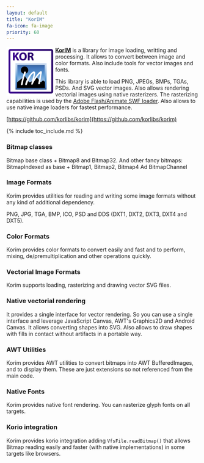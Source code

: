 ```yaml
---
layout: default
title: "KorIM"
fa-icon: fa-image
priority: 60
---
```


<img alt="KorIM" src="/i/logos/korim.svg" style="float:left;width:128px;height:128px;" />

**[KorIM](https://github.com/soywiz/korim)** is a library for image loading, writting and processing. It allows to convert between image and color formats. Also include tools for vector images and fonts.

This library is able to load PNG, JPEGs, BMPs, TGAs, PSDs. And SVG vector images.
Also allows rendering vectorial images using native rasterizers. The rasterizing
capabilities is used by the [Adobe Flash/Animate SWF loader](/animation/swf).
Also allows to use native image loaders for fastest performance.

[https://github.com/korlibs/korim](https://github.com/korlibs/korim)

{% include toc_include.md %}

### Bitmap classes

Bitmap base class + Bitmap8 and Bitmap32.
And other fancy bitmaps: BitmapIndexed as base + Bitmap1, Bitmap2, Bitmap4
Ad BitmapChannel

### Image Formats

Korim provides utilities for reading and writing some image formats without any kind of additional dependency.

PNG, JPG, TGA, BMP, ICO, PSD and DDS (DXT1, DXT2, DXT3, DXT4 and DXT5).

### Color Formats

Korim provides color formats to convert easily and fast and to perform, mixing, de/premultiplication and other operations quickly.

### Vectorial Image Formats

Korim supports loading, rasterizing and drawing vector SVG files.

### Native vectorial rendering

It provides a single interface for vector rendering.
So you can use a single interface and leverage JavaScript Canvas,
AWT's Graphics2D and Android Canvas.
It allows converting shapes into SVG.
Also allows to draw shapes with fills in contact without artifacts in a portable way.

### AWT Utilities

Korim provides AWT utilities to convert bitmaps into AWT BufferedImages, and to display them.
These are just extensions so not referenced from the main code.

### Native Fonts

Korim provides native font rendering. You can rasterize glyph fonts on all targets.

### Korio integration

Korim provides korio integration adding `VfsFile.readBitmap()` that allows Bitmap reading easily
and faster (with native implementations) in some targets like browsers.

